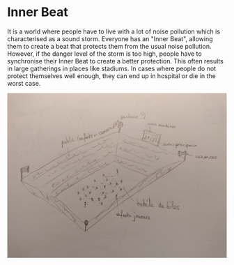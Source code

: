 # Inner Beat

It is a world where people have to live with a lot of noise pollution which is characterised as a sound storm. Everyone has an "Inner Beat", allowing them to create a beat that protects them from the usual noise pollution. 
However, if the danger level of the storm is too high, people have to synchronise their Inner Beat to create a better protection. This often results in large gatherings in places like stadiums. 
In cases where people do not protect themselves well enough, they can end up in hospital or die in the worst case.  



<img
  src="images/2022-10-30_drawingKidsRiot4.jpg"
  alt="Rythm Maker"
  style="display: inline-block; margin: 0 auto; width: 600px">


